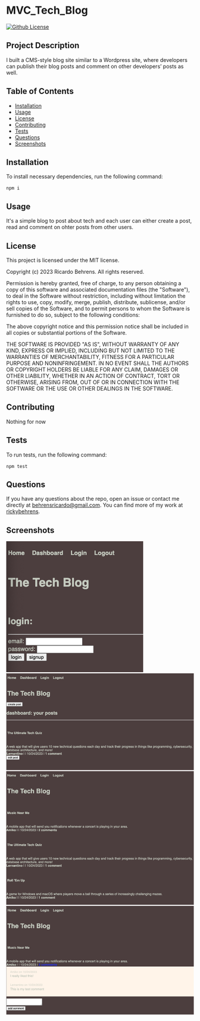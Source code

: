 # MVC_Tech_Blog
[![Github License](https://img.shields.io/badge/License-MIT-yellow.svg)](https://opensource.org/licenses/MIT)

## Project Description
I built a CMS-style blog site similar to a Wordpress site, where developers can publish their blog posts and comment on other developers’ posts as well.

## Table of Contents
- [Installation](#installation)
- [Usage](#usage)
- [License](#license)
- [Contributing](#contributing)
- [Tests](#tests)
- [Questions](#questions)
- [Screenshots](#screenshots)
  
## Installation
To install necessary dependencies, run the following command:
```
npm i
```

  
## Usage
It's a simple blog to post about tech and each user can either create a post, read and comment on ohter posts from other users.

  
## License
This project is licensed under the MIT license.


Copyright (c) 2023 Ricardo Behrens. All rights reserved.


Permission is hereby granted, free of charge, to any person obtaining a copy of this software and associated documentation files (the "Software"), to deal in the Software without restriction, including without limitation the rights to use, copy, modify, merge, publish, distribute, sublicense, and/or sell copies of the Software, and to permit persons to whom the Software is furnished to do so, subject to the following conditions:

The above copyright notice and this permission notice shall be included in all copies or substantial portions of the Software.

THE SOFTWARE IS PROVIDED "AS IS", WITHOUT WARRANTY OF ANY KIND, EXPRESS OR IMPLIED, INCLUDING BUT NOT LIMITED TO THE WARRANTIES OF MERCHANTABILITY, FITNESS FOR A PARTICULAR PURPOSE AND NONINFRINGEMENT. IN NO EVENT SHALL THE AUTHORS OR COPYRIGHT HOLDERS BE LIABLE FOR ANY CLAIM, DAMAGES OR OTHER LIABILITY, WHETHER IN AN ACTION OF CONTRACT, TORT OR OTHERWISE, ARISING FROM, OUT OF OR IN CONNECTION WITH THE SOFTWARE OR THE USE OR OTHER DEALINGS IN THE SOFTWARE.
  
    
## Contributing
Nothing for now

  
## Tests
To run tests, run the following command:
```
npm test
```

  
## Questions
If you have any questions about the repo, open an issue or contact me directly at [behrensricardo@gmail.com](mailto:behrensricardo@gmail.com). You can find more of my work at [rickybehrens](https://github.com/rickybehrens).

## Screenshots
<!-- Add screenshots here -->
<img src="./public/images/01.png" alt="Screenshot 1">
<img src="./public/images/02.png" alt="Screenshot 2">
<img src="./public/images/03.png" alt="Screenshot 3">
<img src="./public/images/04.png" alt="Screenshot 4">
